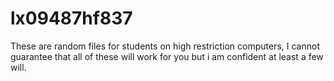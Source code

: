 # lx09487hf837
These are random files for students on high restriction computers, I cannot guarantee that all of these will work for you but i am confident at least a few will.
